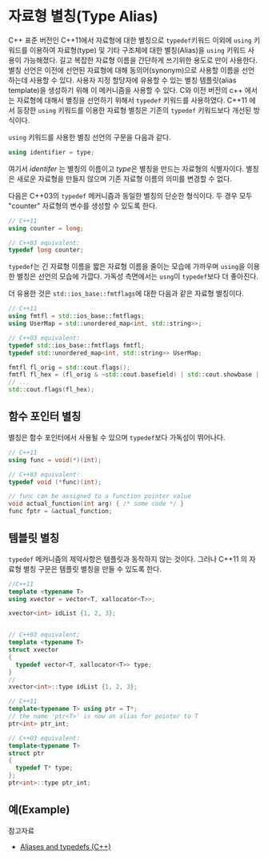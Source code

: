 # 자료형 별칭(Type Alias)

C++ 표준 버전인 C++11에서 자료형에 대한 별칭으로 ```typedef```키워드 이외에 ```using``` 키워드를 이용하여 자료형(type) 및 기타 구조체에 대한 별칭(Alias)을
```using``` 키워드 사용이 가능해졌다. 길고 복잡한 자료형 이름을 간단하게 쓰기위한 용도로 만이 사용한다. 
별칭 선언은 이전에 선언된 자료형에 대해 동의어(synonym)으로 사용할 이름을 선언하는데 사용할 수 있다. 
사용자 지정 할당자에 유용할 수 있는 별칭 템플릿(alias template)을 생성하기 위해 이 메커니즘을 사용할 수 있다.
C와 이전 버전의 c++ 에서는 자료형에 대해서 별칭을 선언하기 위해서 ```typedef``` 키워드를 사용하였다. 
C++11 에서 등장한 ```using``` 키워드를 이용한 자료형 별칭은 기존의 ```typedef``` 키워드보다 개선된 방식이다.

```using``` 키워드를 사용한 별칭 선언의 구문을 다음과 같다.

```c++
using identifier = type;
```

여기서 *identifer* 는 별칭의 이름이고 *type*은 별칭을 만드는 자료형의 식별자이다. 
별칭은 새로운 자료형을 만들지 않으며 기존 자료형 이름의 의미를 변경할 수 없다. 

다음은 C++03의 ```typedef``` 메커니즘과 동일한 별칭의 단순한 형식이다. 두 경우 모두 "counter" 자료형의 변수를 생성할 수 있도록 한다.

```c++
// C++11
using counter = long;

// C++03 equivalent:
typedef long counter;
```
```typedef```는 긴 자료형 이름을 짧은 자료형 이름을 줄이는 모습에 가까우며 ```using```을 이용한 별칭은 선언의 모습에 가깝다. 
가독성 측면에서는 ```usng```이 ```typedef```보다 더 좋아진다.

더 유용한 것은 ```std::ios_base::fmtflags```에 대한 다음과 같은 자료형 별칭이다. 

```c++
// C++11
using fmtfl = std::ios_base::fmtflags;
using UserMap = std::unordered_map<int, std::string>>;

// C++03 equivalent:
typedef std::ios_base::fmtflags fmtfl;
typedef std::unordered_map<int, std::string>> UserMap;

fmtfl fl_orig = std::cout.flags();
fmtfl fl_hex = (fl_orig & ~std::cout.basefield) | std::cout.showbase | std::cout.hex;
// ...
std::cout.flags(fl_hex);
```

## 함수 포인터 별칭 

별칭은 함수 포인터에서 사용될 수 있으며 ```typedef```보다 가독성이 뛰어나다. 

```c++
// C++11
using func = void(*)(int);

// C++03 equivalent:
typedef void (*func)(int);

// func can be assigned to a function pointer value
void actual_function(int arg) { /* some code */ }
func fptr = &actual_function;
```

## 템블릿 별칭

```typedef``` 메커니즘의 제약사항은 템플릿과 동작하지 않는 것이다. 그러나 C++11 의 
자료형 별칭 구문은 템플릿 별칭을 만들 수 있도록 한다. 

```c++
//C++11
template <typename T>
using xvector = vector<T, xallocator<T>>;

xvector<int> idList {1, 2, 3};


// C++03 equivalent;
template <typename T>
struct xvector
{
  typedef vector<T, xallocator<T>> type;    
}
// 
xvector<int>::type idList {1, 2, 3};
```

```c++
// C++11
template<typename T> using ptr = T*;
// the name 'ptr<T>' is now an alias for pointer to T
ptr<int> ptr_int;

// C++03 equivalent:
template<typename T>
struct ptr
{
  typedef T* type;
};
ptr<int>::type ptr_int;
```

## 예(Example)




참고자료

* [Aliases and typedefs (C++)](https://docs.microsoft.com/en-us/cpp/cpp/aliases-and-typedefs-cpp?redirectedfrom=MSDN&view=msvc-170)
